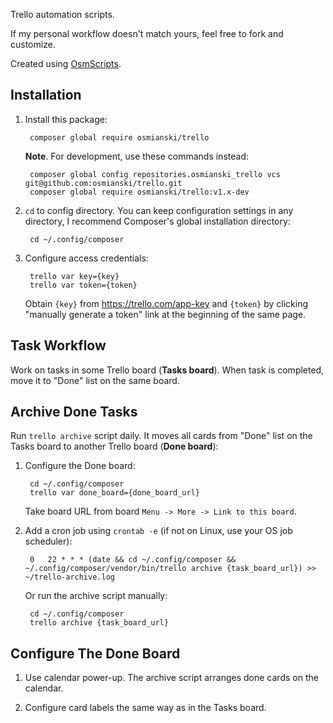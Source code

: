 Trello automation scripts. 

If my personal workflow doesn't match yours, feel free to fork and customize.

Created using [OsmScripts](https://github.com/osmscripts/osmscripts).

## Installation

1. Install this package:

        composer global require osmianski/trello

    **Note**. For development, use these commands instead:

        composer global config repositories.osmianski_trello vcs git@github.com:osmianski/trello.git
        composer global require osmianski/trello:v1.x-dev

2. `cd` to config directory. You can keep configuration settings in any directory, I recommend Composer's global installation directory:

        cd ~/.config/composer
    
3. Configure access credentials: 

        trello var key={key}
        trello var token={token}
    
    Obtain `{key}` from <https://trello.com/app-key> and `{token}` by clicking "manually generate a token" link at the beginning of the same page.

## Task Workflow

Work on tasks in some Trello board (**Tasks board**). When task is completed, move it to "Done" list on the same board.

## Archive Done Tasks

Run `trello archive` script daily. It moves all cards from "Done" list on the Tasks board to another Trello board (**Done board**): 

1. Configure the Done board:

        cd ~/.config/composer
        trello var done_board={done_board_url}
        
    Take board URL from board `Menu -> More -> Link to this board`.        
 
2. Add a cron job using `crontab -e` (if not on Linux, use your OS job scheduler):

        0   22 * * * (date && cd ~/.config/composer && ~/.config/composer/vendor/bin/trello archive {task_board_url}) >> ~/trello-archive.log

    Or run the archive script manually:

        cd ~/.config/composer
        trello archive {task_board_url}

## Configure The Done Board

1. Use calendar power-up. The archive script arranges done cards on the calendar.

2. Configure card labels the same way as in the Tasks board.     
